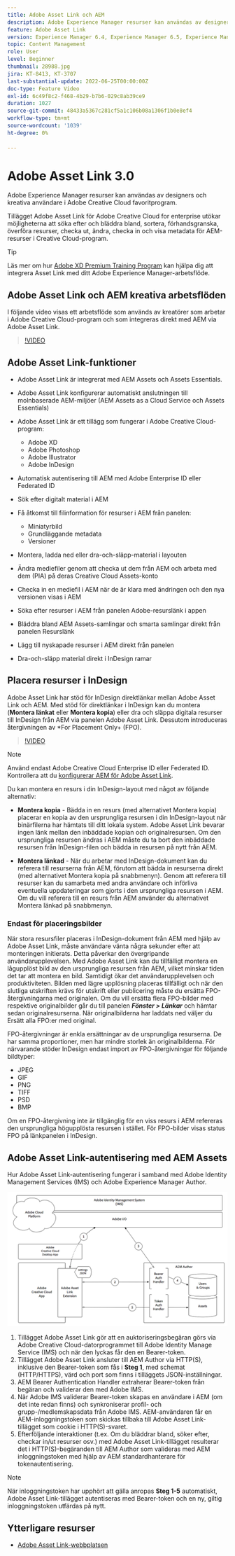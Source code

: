 ```yaml
---
title: Adobe Asset Link och AEM
description: Adobe Experience Manager resurser kan användas av designers och kreativa användare i Adobe Creative Cloud favoritprogram. Tillägget Adobe Asset Link för Adobe Creative Cloud for enterprise ger möjlighet att söka efter och bläddra bland, sortera, förhandsgranska, överföra resurser, checka ut, ändra, checka in och visa metadata för AEM-resurser i Creative Cloud-verktyg som Adobe XD, Photoshop, InDesign och Illustrator.
feature: Adobe Asset Link
version: Experience Manager 6.4, Experience Manager 6.5, Experience Manager as a Cloud Service
topic: Content Management
role: User
level: Beginner
thumbnail: 28988.jpg
jira: KT-8413, KT-3707
last-substantial-update: 2022-06-25T00:00:00Z
doc-type: Feature Video
exl-id: 6c49f8c2-f468-4b29-b7b6-029c8ab39ce9
duration: 1027
source-git-commit: 48433a5367c281cf5a1c106b08a1306f1b0e8ef4
workflow-type: tm+mt
source-wordcount: '1039'
ht-degree: 0%

---
```


# Adobe Asset Link 3.0

Adobe Experience Manager resurser kan användas av designers och kreativa användare i Adobe Creative Cloud favoritprogram.

Tillägget Adobe Asset Link för Adobe Creative Cloud for enterprise utökar möjligheterna att söka efter och bläddra bland, sortera, förhandsgranska, överföra resurser, checka ut, ändra, checka in och visa metadata för AEM-resurser i Creative Cloud-program.

>[!TIP]
>
> Läs mer om hur [Adobe XD Premium Training Program](https://helpx.adobe.com/support/xd.html) kan hjälpa dig att integrera Asset Link med ditt Adobe Experience Manager-arbetsflöde.

## Adobe Asset Link och AEM kreativa arbetsflöden

I följande video visas ett arbetsflöde som används av kreatörer som arbetar i Adobe Creative Cloud-program och som integreras direkt med AEM via Adobe Asset Link.

>[!VIDEO](https://video.tv.adobe.com/v/335927?quality=12&learn=on)

## Adobe Asset Link-funktioner

+ Adobe Asset Link är integrerat med AEM Assets och Assets Essentials.
+ Adobe Asset Link konfigurerar automatiskt anslutningen till molnbaserade AEM-miljöer (AEM Assets as a Cloud Service och Assets Essentials)
+ Adobe Asset Link är ett tillägg som fungerar i Adobe Creative Cloud-program:

   + Adobe XD
   + Adobe Photoshop
   + Adobe Illustrator
   + Adobe InDesign

+ Automatisk autentisering till AEM med Adobe Enterprise ID eller Federated ID
+ Sök efter digitalt material i AEM
+ Få åtkomst till filinformation för resurser i AEM från panelen:
   + Miniatyrbild
   + Grundläggande metadata
   + Versioner
+ Montera, ladda ned eller dra-och-släpp-material i layouten
+ Ändra mediefiler genom att checka ut dem från AEM och arbeta med dem (PIA) på deras Creative Cloud Assets-konto
+ Checka in en mediefil i AEM när de är klara med ändringen och den nya versionen visas i AEM
+ Söka efter resurser i AEM från panelen Adobe-resurslänk i appen
+ Bläddra bland AEM Assets-samlingar och smarta samlingar direkt från panelen Resurslänk
+ Lägg till nyskapade resurser i AEM direkt från panelen
+ Dra-och-släpp material direkt i InDesign ramar

## Placera resurser i InDesign

Adobe Asset Link har stöd för InDesign direktlänkar mellan Adobe Asset Link och AEM. Med stöd för direktlänkar i InDesign kan du montera (__Montera länkat__ eller __Montera kopia__) eller dra och släppa digitala resurser till InDesign från AEM via panelen Adobe Asset Link. Dessutom introduceras återgivningen av *For Placement Only+ (FPO).

>[!VIDEO](https://video.tv.adobe.com/v/28988?quality=12&learn=on)

>[!NOTE]
>
>Använd endast Adobe Creative Cloud Enterprise ID eller Federated ID. Kontrollera att du [konfigurerar AEM för Adobe Asset Link](https://helpx.adobe.com/enterprise/using/adobe-asset-link.html).

Du kan montera en resurs i din InDesign-layout med något av följande alternativ:

+ **Montera kopia** - Bädda in en resurs (med alternativet Montera kopia) placerar en kopia av den ursprungliga resursen i din InDesign-layout när binärfilerna har hämtats till ditt lokala system. Adobe Asset Link bevarar ingen länk mellan den inbäddade kopian och originalresursen. Om den ursprungliga resursen ändras i AEM måste du ta bort den inbäddade resursen från InDesign-filen och bädda in resursen på nytt från AEM.

+ **Montera länkad** - När du arbetar med InDesign-dokument kan du referera till resurserna från AEM, förutom att bädda in resurserna direkt (med alternativet Montera kopia på snabbmenyn). Genom att referera till resurser kan du samarbeta med andra användare och införliva eventuella uppdateringar som gjorts i den ursprungliga resursen i AEM. Om du vill referera till en resurs från AEM använder du alternativet Montera länkad på snabbmenyn.

### Endast för placeringsbilder

När stora resursfiler placeras i InDesign-dokument från AEM med hjälp av Adobe Asset Link, måste användare vänta några sekunder efter att monteringen initierats. Detta påverkar den övergripande användarupplevelsen. Med Adobe Asset Link kan du tillfälligt montera en lågupplöst bild av den ursprungliga resursen från AEM, vilket minskar tiden det tar att montera en bild. Samtidigt ökar det användarupplevelsen och produktiviteten. Bilden med lägre upplösning placeras tillfälligt och när den slutliga utskriften krävs för utskrift eller publicering måste du ersätta FPO-återgivningarna med originalen. Om du vill ersätta flera FPO-bilder med respektive originalbilder går du till panelen **_Fönster > Länkar_** och hämtar sedan originalresurserna. När originalbilderna har laddats ned väljer du Ersätt alla FPO:er med original.

FPO-återgivningar är enkla ersättningar av de ursprungliga resurserna. De har samma proportioner, men har mindre storlek än originalbilderna. För närvarande stöder InDesign endast import av FPO-återgivningar för följande bildtyper:

+ JPEG
+ GIF
+ PNG
+ TIFF
+ PSD
+ BMP

Om en FPO-återgivning inte är tillgänglig för en viss resurs i AEM refereras den ursprungliga högupplösta resursen i stället. För FPO-bilder visas status FPO på länkpanelen i InDesign.

## Adobe Asset Link-autentisering med AEM Assets

Hur Adobe Asset Link-autentisering fungerar i samband med Adobe Identity Management Services (IMS) och Adobe Experience Manager Author.

![Adobe Asset Link Architecture](assets/adobe-asset-link-article-understand.png)

1. Tillägget Adobe Asset Link gör att en auktoriseringsbegäran görs via Adobe Creative Cloud-datorprogrammet till Adobe Identity Manage Service (IMS) och när den lyckas får den en Bearer-token.
1. Tillägget Adobe Asset Link ansluter till AEM Author via HTTP(S), inklusive den Bearer-token som fås i **Steg 1**, med schemat (HTTP/HTTPS), värd och port som finns i tilläggets JSON-inställningar.
1. AEM Bearer Authentication Handler extraherar Bearer-token från begäran och validerar den med Adobe IMS.
1. När Adobe IMS validerar Bearer-token skapas en användare i AEM (om det inte redan finns) och synkroniserar profil- och grupp-/medlemskapsdata från Adobe IMS. AEM-användaren får en AEM-inloggningstoken som skickas tillbaka till Adobe Asset Link-tillägget som cookie i HTTP(S)-svaret.
1. Efterföljande interaktioner (t.ex. Om du bläddrar bland, söker efter, checkar in/ut resurser osv.) med Adobe Asset Link-tillägget resulterar det i HTTP(S)-begäranden till AEM Author som valideras med AEM inloggningstoken med hjälp av AEM standardhanterare för tokenautentisering.

>[!NOTE]
>
>När inloggningstoken har upphört att gälla anropas **Steg 1-5** automatiskt, Adobe Asset Link-tillägget autentiseras med Bearer-token och en ny, giltig inloggningstoken utfärdas på nytt.

## Ytterligare resurser

+ [Adobe Asset Link-webbplatsen](https://www.adobe.com/creativecloud/business/enterprise/adobe-asset-link.html)
